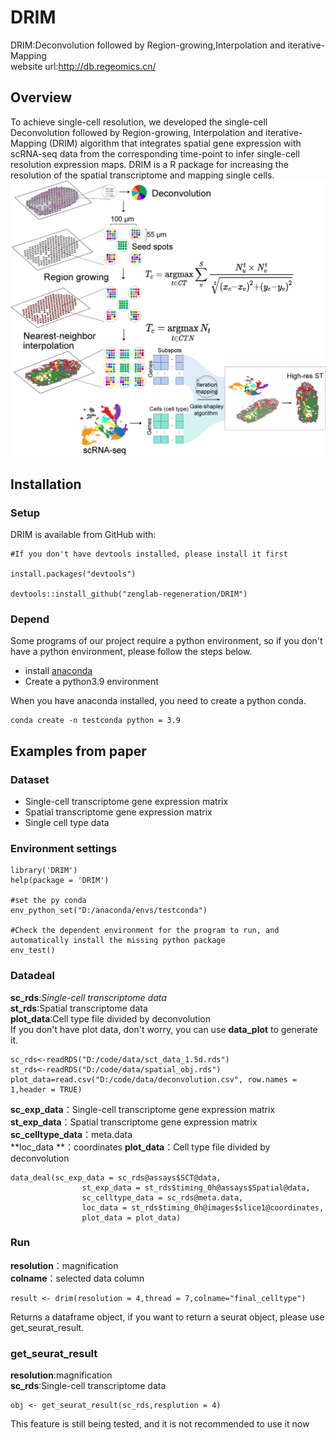 # DRIM
DRIM:Deconvolution followed by Region-growing,Interpolation and iterative-Mapping  
website url:http://db.regeomics.cn/

## Overview
To achieve single-cell resolution, we developed the single-cell Deconvolution followed by Region-growing, Interpolation and iterative-Mapping (DRIM) algorithm that integrates spatial gene expression with scRNA-seq data from the corresponding time-point to infer single-cell resolution expression maps. DRIM is a R package for increasing the resolution of the spatial transcriptome and mapping single cells.  
![DRIM](flow_chart/DRIM.png)
## Installation
### Setup
DRIM is available from GitHub with:

```
#If you don't have devtools installed, please install it first

install.packages("devtools")

devtools::install_github("zenglab-regeneration/DRIM")

```

### Depend

Some programs of our project require a python environment, so if you don't have a python environment, please follow the steps below.  
* install [anaconda](https://www.anaconda.com/ "anaconda")
* Create a python3.9 environment  

When you have anaconda installed, you need to create a python conda.
```
conda create -n testconda python = 3.9
```

## Examples from paper
### Dataset 
- Single-cell transcriptome gene expression matrix
- Spatial transcriptome gene expression matrix
- Single cell type data
### Environment settings


```
library('DRIM')
help(package = 'DRIM')

#set the py conda
env_python_set("D:/anaconda/envs/testconda")

#Check the dependent environment for the program to run, and automatically install the missing python package
env_test()
```
### Datadeal
**sc_rds**:*Single-cell transcriptome data*  
**st_rds**:Spatial transcriptome data    
**plot_data**:Cell type file divided by deconvolution  
If you don't have plot data, don't worry, you can use **data_plot** to generate it.

```
sc_rds<-readRDS("D:/code/data/sct_data_1.5d.rds")
st_rds<-readRDS("D:/code/data/spatial_obj.rds")
plot_data=read.csv("D:/code/data/deconvolution.csv", row.names = 1,header = TRUE)
```
**sc_exp_data**：Single-cell transcriptome gene expression matrix  
**st_exp_data**：Spatial transcriptome gene expression matrix  
**sc_celltype_data**：meta.data  
**loc_data **：coordinates 
**plot_data**：Cell type file divided by deconvolution  
```
data_deal(sc_exp_data = sc_rds@assays$SCT@data,  
                st_exp_data = st_rds$timing_0h@assays$Spatial@data,
                sc_celltype_data = sc_rds@meta.data,
                loc_data = st_rds$timing_0h@images$slice1@coordinates,
                plot_data = plot_data)
```
### Run
**resolution**：magnification  
**colname**：selected data column  
```
result <- drim(resolution = 4,thread = 7,colname="final_celltype")
```
Returns a dataframe object, if you want to return a seurat object, please use get_seurat_result.  

### get_seurat_result
**resolution**:magnification  
**sc_rds**:Single-cell transcriptome data
```
obj <- get_seurat_result(sc_rds,resplution = 4)
```
This feature is still being tested, and it is not recommended to use it now
